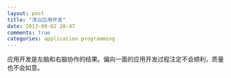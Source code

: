```yaml
---
layout: post
title: "浅议应用开发"
date: 2013-09-02 20:47
comments: true
categories: application programming
---
```


应用开发是左脑和右脑协作的结果。偏向一面的应用开发过程注定不会顺利，质量也不会如意。
